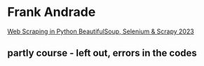 # Frank Andrade

[Web Scraping in Python BeautifulSoup, Selenium & Scrapy 2023](https://www.udemy.com/course/web-scraping-course-in-python-bs4-selenium-and-scrapy/)

## partly course - left out, errors in the codes
